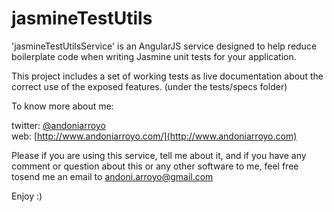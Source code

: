 # jasmineTestUtils

'jasmineTestUtilsService' is an AngularJS service designed to help reduce boilerplate code when writing Jasmine unit tests for your application.

This project includes a set of working tests as live documentation about the correct use of the
exposed features. (under the tests/specs folder)

To know more about me:  

twitter:   [@andoniarroyo](https://twitter.com/andoniarroyo)  
web:       [http://www.andoniarroyo.com/](http://www.andoniarroyo.com)  

Please if you are using this service, tell me about it, and if you have any comment or question
about this or any other software to me, feel free tosend me an email to andoni.arroyo@gmail.com

Enjoy :)
